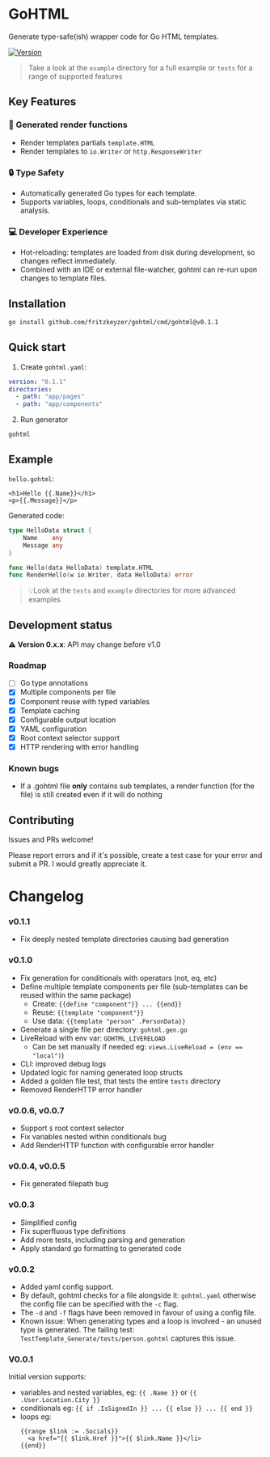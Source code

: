 # GoHTML
Generate type-safe(ish) wrapper code for Go HTML templates.

[![Version](https://img.shields.io/badge/version-v0.1.1-blue.svg)](https://github.com/fritzkeyzer/gohtml/tags)

> Take a look at the `example` directory for a full example or `tests` for a range of supported features

## Key Features

### 🚀 Generated render functions
  - Render templates partials `template.HTML`
  - Render templates to `io.Writer` or `http.ResponseWriter`

### 🔒 Type Safety
  - Automatically generated Go types for each template.
  - Supports variables, loops, conditionals and sub-templates via static analysis.

### 💻 Developer Experience
  - Hot-reloading: templates are loaded from disk during development, so changes reflect immediately.
  - Combined with an IDE or external file-watcher, gohtml can re-run upon changes to template files.

## Installation
```sh
go install github.com/fritzkeyzer/gohtml/cmd/gohtml@v0.1.1
```

## Quick start

1. Create `gohtml.yaml`:
```yaml
version: "0.1.1"
directories:
  - path: "app/pages"
  - path: "app/components"
```
2. Run generator
```shell
gohtml
```

## Example
`hello.gohtml`:
```gotemplate
<h1>Hello {{.Name}}</h1>
<p>{{.Message}}</p>
```
Generated code:
```go
type HelloData struct {
    Name    any
    Message any
}

func Hello(data HelloData) template.HTML
func RenderHello(w io.Writer, data HelloData) error
```

> 💡Look at the `tests` and `example` directories for more advanced examples

## Development status
⚠️ **Version 0.x.x**: API may change before v1.0

### Roadmap
- [ ] Go type annotations
- [x] Multiple components per file
- [x] Component reuse with typed variables
- [x] Template caching
- [x] Configurable output location
- [x] YAML configuration
- [x] Root context selector support
- [x] HTTP rendering with error handling

### Known bugs
- If a .gohtml file **only** contains sub templates, a render function (for the file) is still created even if it will do nothing

## Contributing
Issues and PRs welcome! 

Please report errors and if it's possible, create a test case for your error and submit a PR.
I would greatly appreciate it.

# Changelog

### v0.1.1
- Fix deeply nested template directories causing bad generation

### v0.1.0
- Fix generation for conditionals with operators (not, eq, etc)
- Define multiple template components per file (sub-templates can be reused within the same package)
    - Create: `{{define "component"}} ... {{end}}`
    - Reuse: `{{template "component"}}`
    - Use data: `{{template "person" .PersonData}}`
- Generate a single file per directory: `gohtml.gen.go`
- LiveReload with env var: `GOHTML_LIVERELOAD`
    - Can be set manually if needed eg: `views.LiveReload = (env == "local")`)
- CLI: improved debug logs
- Updated logic for naming generated loop structs
- Added a golden file test, that tests the entire `tests` directory
- Removed RenderHTTP error handler

### v0.0.6, v0.0.7
- Support `$` root context selector
- Fix variables nested within conditionals bug
- Add RenderHTTP function with configurable error handler

### v0.0.4, v0.0.5
- Fix generated filepath bug

### v0.0.3
- Simplified config
- Fix superfluous type definitions
- Add more tests, including parsing and generation
- Apply standard go formatting to generated code

### v0.0.2
- Added yaml config support.
- By default, gohtml checks for a file alongside it: `gohtml.yaml` otherwise the config file can be specified with the `-c` flag.
- The `-d` and `-f` flags have been removed in favour of using a config file.
- Known issue: When generating types and a loop is involved - an unused type is generated. The failing test: `TestTemplate_Generate/tests/person.gohtml` captures this issue.

### V0.0.1
Initial version supports:
- variables and nested variables, eg: `{{ .Name }}` or `{{ .User.Location.City }}`
- conditionals eg: `{{ if .IsSignedIn }} ... {{ else }} ... {{ end }}`
- loops eg:
    ```gotemplate
    {{range $link := .Socials}}
      <a href="{{ $link.Href }}">{{ $link.Name }}</li>
    {{end}}
    ```
